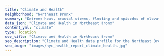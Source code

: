 ```yaml
---
title: "Climate and Health"
neighborhood: "Northeast Bronx"
summary: "Extreme heat, coastal storms, flooding and episodes of elevated ozone are climate-related hazards that may increase with climate change and have important public health impacts in New York City. Extreme weather can cause power outages, which also threaten public health. This report provides neighborhood indicators of climate-related hazards, vulnerability and health impacts."
data_json: "Climate and Health in Northeast Bronx"
content_yml: "climate"
type: location
seo_title: "Climate and Health in Northeast Bronx"
seo_description: "Climate and Health data profile for the Northeast Bronx neighborhood of NYC."
seo_image: "images/nyc_health_report_climate_health.jpg"
---
```

